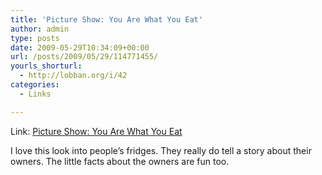 ```yaml
---
title: 'Picture Show: You Are What You Eat'
author: admin
type: posts
date: 2009-05-29T10:34:09+00:00
url: /posts/2009/05/29/114771455/
yourls_shorturl:
  - http://lobban.org/i/42
categories:
  - Links

---
```

Link: [Picture Show: You Are What You Eat][1]

I love this look into people&#8217;s fridges. They really do tell a story about their owners. The little facts about the owners are fun too.

 [1]: http://www.good.is/post/picture-show-you-are-what-you-eat/